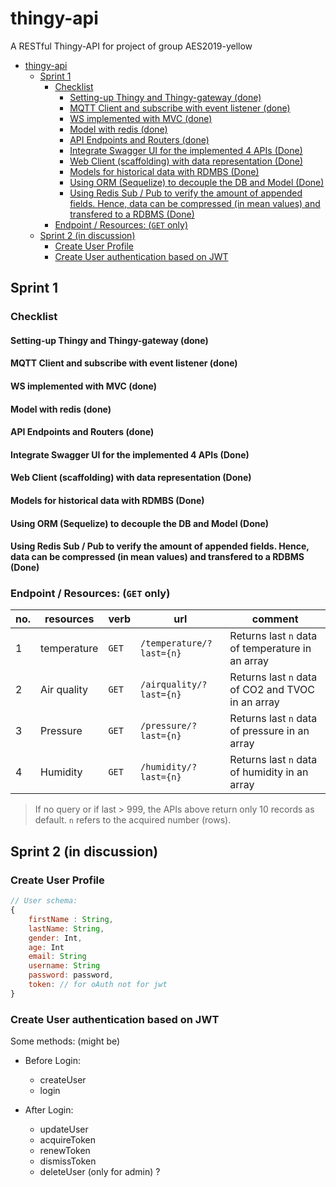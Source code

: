 # thingy-api

A RESTful Thingy-API for project of group AES2019-yellow

- [thingy-api](#thingy-api)
  - [Sprint 1](#sprint-1)
    - [Checklist](#checklist)
      - [Setting-up Thingy and Thingy-gateway (done)](#setting-up-thingy-and-thingy-gateway-done)
      - [MQTT Client and subscribe with event listener (done)](#mqtt-client-and-subscribe-with-event-listener-done)
      - [WS implemented with MVC (done)](#ws-implemented-with-mvc-done)
      - [Model with redis (done)](#model-with-redis-done)
      - [API Endpoints and Routers (done)](#api-endpoints-and-routers-done)
      - [Integrate Swagger UI for the implemented 4 APIs (Done)](#integrate-swagger-ui-for-the-implemented-4-apis-done)
      - [Web Client (scaffolding) with data representation (Done)](#web-client-scaffolding-with-data-representation-done)
      - [Models for historical data with RDMBS (Done)](#models-for-historical-data-with-rdmbs-done)
      - [Using ORM (Sequelize) to decouple the DB and Model (Done)](#using-orm-sequelize-to-decouple-the-db-and-model-done)
      - [Using Redis Sub / Pub to verify the amount of appended fields. Hence, data can be compressed (in mean values) and transfered to a RDBMS (Done)](#using-redis-sub--pub-to-verify-the-amount-of-appended-fields-hence-data-can-be-compressed-in-mean-values-and-transfered-to-a-rdbms-done)
    - [Endpoint / Resources: (`GET` only)](#endpoint--resources-get-only)
  - [Sprint 2 (in discussion)](#sprint-2-in-discussion)
    - [Create User Profile](#create-user-profile)
    - [Create User authentication based on JWT](#create-user-authentication-based-on-jwt)


## Sprint 1

### Checklist

#### Setting-up Thingy and Thingy-gateway (done)

#### MQTT Client and subscribe with event listener (done)

#### WS implemented with MVC (done)

#### Model with redis (done)

#### API Endpoints and Routers (done)

#### Integrate Swagger UI for the implemented 4 APIs (Done)

#### Web Client (scaffolding) with data representation (Done)

#### Models for historical data with RDMBS (Done)

#### Using ORM (Sequelize) to decouple the DB and Model (Done)

#### Using Redis Sub / Pub to verify the amount of appended fields. Hence, data can be compressed (in mean values) and transfered to a RDBMS (Done)

### Endpoint / Resources: (`GET` only)

|no.|resources|verb|url|comment|
|--|--|--|--|--|
|1|temperature|`GET`|`/temperature/?last={n}`|Returns last `n` data of temperature in an array|
|2|Air quality|`GET`|`/airquality/?last={n}`|Returns last `n` data of CO2 and TVOC in an array|
|3|Pressure|`GET`|`/pressure/?last={n}`|Returns last `n` data of pressure in an array|
|4|Humidity|`GET`|`/humidity/?last={n}`|Returns last `n` data of humidity in an array|

> If no query or if last > 999, the APIs above return only 10 records as default.
> `n` refers to the acquired number (rows).

## Sprint 2 (in discussion)

### Create User Profile

```js
// User schema:
{
    firstName : String,
    lastName: String,
    gender: Int,
    age: Int
    email: String
    username: String
    password: password,
    token: // for oAuth not for jwt
}
```

### Create User authentication based on JWT

Some methods: (might be)

- Before Login:
  - createUser
  - login

- After Login:
  - updateUser
  - acquireToken
  - renewToken
  - dismissToken
  - deleteUser (only for admin) ?

